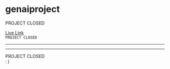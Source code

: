 # genaiproject
PROJECT CLOSED


[Live Link](https://genai-wqyl.onrender.com)
<br />
`PROJECT CLOSED`
<hr />
<hr />
PROJECT CLOSED
<br />
  : )
